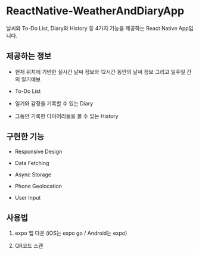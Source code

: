 # ReactNative-WeatherAndDiaryApp

날씨와 To-Do List, Diary와 History 등 4가지 기능을 제공하는 React Native App입니다.

## 제공하는 정보

* 현재 위치에 기반한 실시간 날씨 정보와 12시간 동안의 날씨 정보 그리고 일주일 간의 일기예보

* To-Do List

* 일기와 감정을 기록할 수 있는 Diary

* 그동안 기록한 다이어리들을 볼 수 있는 History

## 구현한 기능

* Responsive Design

* Data Fetching

* Async Storage

* Phone Geolocation

* User Input

## 사용법

1. expo 앱 다운 (iOS는 expo go / Android는 expo)

2. QR코드 스캔
